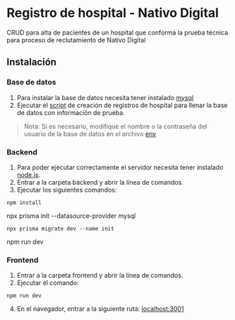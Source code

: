 # Registro de hospital - Nativo Digital
CRUD para alta de pacientes de un hospital que conforma la prueba técnica para proceso de reclutamiento de Nativo Digital

## Instalación

### Base de datos
1. Para instalar la base de datos necesita tener instalado [mysql](https://www.mysql.com/downloads/)
2. Ejecutar el [script](./database/hospital.sql) de creación de registros de hospital para llenar la base de datos con información de prueba.
>Nota: Si es necesario, modifique el nombre o la contraseña del usuario de la base de datos en el archivo [env](./backend/.env) 

### Backend
1. Para poder ejecutar correctamente el servidor necesita tener instalado [node.js](https://nodejs.org/es/).
2. Entrar a la carpeta backend y abrir la línea de comandos.
3. Ejecutar los siguientes comandos:
```  
npm install
```
npx prisma init --datasource-provider mysql
```
npx prisma migrate dev --name init
```
npm run dev

### Frontend
1. Entrar a la carpeta frontend y abrir la línea de comandos.
2. Ejecutar el comando:
```
npm run dev
```
4. En el navegador, entrar a la siguiente ruta: [localhost:3001](http://localhost:3001)
